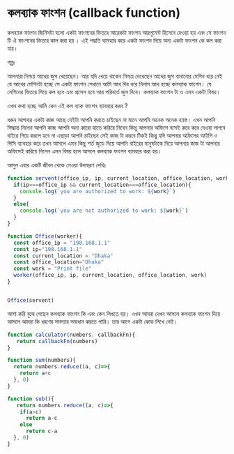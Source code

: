 # কলব্যাক ফাংশন (callback function)

কলব্যাক ফাংশন জিনিসটা হলো একটা ফাংশনের ভিতরে আরেকটা ফাংশন আরগুমেন্ট হিসেবে দেওয়া হয় এবং সে ফাংশন টি ঐ ফাংশনের ভিতরে কাল করা হয় । এই পদ্ধতি ব্যাবহার করে একটা ফাংশন দিয়ে অন্য একটা ফাংশন কে কল করা যায়।&#x20;

গল্পঃ&#x20;

আপনারা নিশ্চয় আখের জুস খেয়েছেন। আর যদি খেয়ে থাকেন নিশ্চয় দেখেছেন আখের জুস বানানোর মেশিন ধরে নেই যে আখের মেশিনটা হচ্ছে সে একটা ফাংশন সেখানে আমি আখ দিব ধরে নিলাম আখ হচ্ছে কলব্যাক ফাংশন। যে মেশিনের ভিতরে গিয়ে কল হবে এবং প্রসেস হবে আর পরিবর্তে জুস দিবে। কলব্যাক ফাংশন টা ও এমন একটা বিষয়।&#x20;

এখন কথা হচ্ছে আমি কেন এই কল ব্যাক ফাংশন ব্যাবহার করব ?

ধরুন আপনার একটা কাজ আছে যেইটা আপনি করতে চাইছেন না মানে আপনি অনেক অনেক ব্যাস্ত। এখন আপনি সিদ্ধান্ত নিলেন আপনি কাজ আপনি অন্য কারো হাতে করিয়ে নিবেন কিন্তু আপনার অফিসে বসেই করে করে দেওয়া লাগবে বাইরে গিয়ে করলে হবে না এছাড়া আপনি চাইছেন সেই কাজ টা করবে টিকই কিন্তু যদি আপনার অফিসের আইপি ও পিসি ব্যাবহার করে তখন আসলে এমন কিছু শর্ত জুড়ে দিয়ে আপনি বাইরের মানুষটাকে দিয়ে আপনার কাজ টা আপনার অফিসেই করিয়ে নিলেন এমন বিষয় হলে আসলে কলব্যাক ফাংশন ব্যাবহার করা হয়।&#x20;

আসুন এবার একটি জীবন থেকে নেওয়া উদাহরণ দেখিঃ

```javascript
function servent(office_ip, ip, current_location, office_location, work){
  if(ip===office_ip && current_location===office_location){
    console.log(`you are authorized to work: ${work}`)
  }
  else{
    console.log(`you are not authorized to work: ${work}`)
  }
}

function Office(worker){
  const office_ip = "198.168.1.1"
  const ip="198.168.1.1"
  const current_location = "Dhaka"
  const office_location="Dhaka"
  const work = "Print file"
  worker(office_ip, ip, current_location, office_location, work)
}


Office(servent)
```

আশা করি বুঝে গেছেন কলব্যাক ফাংশন কি এবং কেন লিখতে হয়। এখন আমরা দেখব আসলে কলব্যাক ফাংশন দিয়ে আসলে আমরা কি ধরণের সমস্যার সমাধান করতে পারি। তার আগে একটা কোড লিখে নেই।

```javascript
function calculator(numbers, callbackFn){
   return callbackFn(numbers)
}

function sum(numbers){
  return numbers.reduce((a, c)=>{
    return a+c
  }, 0)
}

function sub(){
   return numbers.reduce((a, c)=>{
    if(a>c)
      return a-c
    else
      return c-a
  }, 0)
}
```



